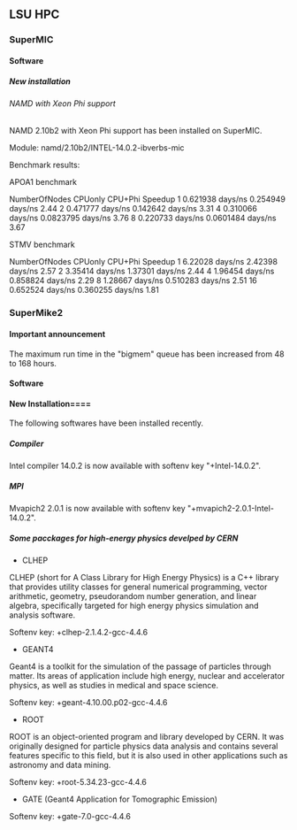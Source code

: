 ## LSU HPC

### SuperMIC

#### Software

##### New installation

###### NAMD with Xeon Phi support

NAMD 2.10b2 with Xeon Phi support has been installed on SuperMIC.

Module: namd/2.10b2/INTEL-14.0.2-ibverbs-mic

Benchmark results:

APOA1 benchmark

NumberOfNodes   CPUonly  CPU+Phi  Speedup
1  0.621938 days/ns  0.254949 days/ns  2.44
2  0.471777 days/ns  0.142642 days/ns  3.31
4  0.310066 days/ns  0.0823795 days/ns  3.76
8  0.220733 days/ns  0.0601484 days/ns  3.67

STMV benchmark

NumberOfNodes   CPUonly  CPU+Phi  Speedup
1  6.22028 days/ns  2.42398 days/ns  2.57
2  3.35414 days/ns  1.37301 days/ns  2.44
4  1.96454 days/ns  0.858824 days/ns  2.29
8  1.28667 days/ns  0.510283 days/ns  2.51
16  0.652524 days/ns  0.360255 days/ns  1.81


### SuperMike2

#### Important announcement

The maximum run time in the "bigmem" queue has been increased from 48 to 168 hours.

#### Software

#### New Installation====

The following softwares have been installed recently.

##### Compiler

Intel compiler 14.0.2 is now available with softenv key "+Intel-14.0.2".

##### MPI

Mvapich2 2.0.1 is now available with softenv key "+mvapich2-2.0.1-Intel-14.0.2".

##### Some pacckages for high-energy physics develped by CERN

* CLHEP

CLHEP (short for A Class Library for High Energy Physics) is a C++ library that
provides utility classes for general numerical programming, vector arithmetic,
geometry, pseudorandom number generation, and linear algebra, specifically targeted
for high energy physics simulation and analysis software.

Softenv key: +clhep-2.1.4.2-gcc-4.4.6

* GEANT4

Geant4 is a toolkit for the simulation of the passage of particles through matter.
Its areas of application include high energy, nuclear and accelerator physics, as
well as studies in medical and space science.

Softenv key: +geant-4.10.00.p02-gcc-4.4.6

* ROOT

ROOT is an object-oriented program and library developed by CERN. It was originally
designed for particle physics data analysis and contains several features specific
to this field, but it is also used in other applications such as astronomy and data
mining.

Softenv key: +root-5.34.23-gcc-4.4.6

* GATE (Geant4 Application for Tomographic Emission)

Softenv key: +gate-7.0-gcc-4.4.6


